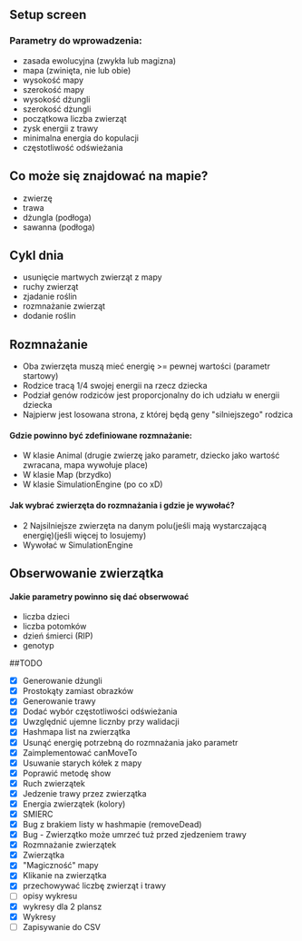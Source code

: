 ## Setup screen

### Parametry do wprowadzenia: 
- zasada ewolucyjna (zwykła lub magizna)
- mapa (zwinięta, nie lub obie)
- wysokość mapy
- szerokość mapy
- wysokość dżungli
- szerokość dżungli
- początkowa liczba zwierząt
- zysk energii z trawy
- minimalna energia do kopulacji
- częstotliwość odświeżania

## Co może się znajdować na mapie?
- zwierzę
- trawa
- dżungla (podłoga)
- sawanna (podłoga)

## Cykl dnia
- usunięcie martwych zwierząt z mapy
- ruchy zwierząt
- zjadanie roślin
- rozmnażanie zwierząt
- dodanie roślin

## Rozmnażanie
- Oba zwierzęta muszą mieć energię >= pewnej wartości (parametr startowy)
- Rodzice tracą 1/4 swojej energii na rzecz dziecka
- Podział genów rodziców jest proporcjonalny do ich udziału w energii dziecka
- Najpierw jest losowana strona, z której będą geny "silniejszego" rodzica

#### Gdzie powinno być zdefiniowane rozmnażanie:
- W klasie Animal (drugie zwierzę jako parametr, dziecko jako wartość zwracana, mapa wywołuje place) 
- W klasie Map (brzydko)
- W klasie SimulationEngine (po co xD)
#### Jak wybrać zwierzęta do rozmnażania i gdzie je wywołać?
- 2 Najsilniejsze zwierzęta na danym polu(jeśli mają wystarczającą energię)(jeśli więcej to losujemy)
- Wywołać w SimulationEngine

## Obserwowanie zwierzątka
#### Jakie parametry powinno się dać obserwować
- liczba dzieci
- liczba potomków
- dzień śmierci (RIP)
- genotyp

##TODO
- [x] Generowanie dżungli
- [x] Prostokąty zamiast obrazków
- [x] Generowanie trawy
- [x] Dodać wybór częstotliwości odświeżania
- [x] Uwzględnić ujemne licznby przy walidacji
- [x] Hashmapa list na zwierzątka
- [x] Usunąć energię potrzebną do rozmnażania jako parametr
- [x] Zaimplementować canMoveTo
- [x] Usuwanie starych kółek z mapy
- [x] Poprawić metodę show
- [x] Ruch zwierzątek
- [x] Jedzenie trawy przez zwierzątka
- [x] Energia zwierzątek (kolory)
- [x] SMIERC
- [x] Bug z brakiem listy w hashmapie (removeDead)
- [x] Bug - Zwierzątko może umrzeć tuż przed zjedzeniem trawy
- [x] Rozmnażanie zwierzątek
- [x] Zwierzątka
- [x] "Magiczność" mapy
- [x] Klikanie na zwierzątka
- [x] przechowywać liczbę zwierząt i trawy
- [ ] opisy wykresu
- [x] wykresy dla 2 plansz
- [x] Wykresy
- [ ] Zapisywanie do CSV
